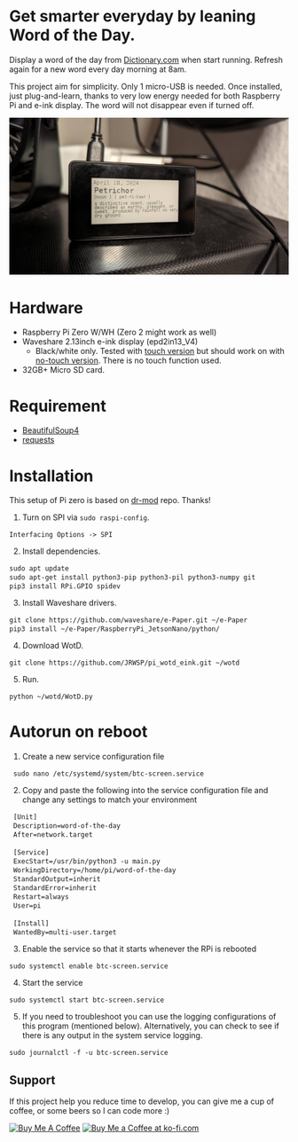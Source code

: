 # Get smarter everyday by leaning Word of the Day.

Display a word of the day from [Dictionary.com](https://www.dictionary.com/e/word-of-the-day/) when start running. 
Refresh again for a new word every day morning at 8am. 

This project aim for simplicity. Only 1 micro-USB is needed. Once installed, just plug-and-learn, thanks to very low energy needed for both Raspberry Pi and e-ink display. The word will not disappear even if turned off.

![wotd picture](/wotd_picture.jpg)

# Hardware
- Raspberry Pi Zero W/WH (Zero 2 might work as well)
- Waveshare 2.13inch e-ink display (epd2in13_V4)
  - Black/white only. Tested with [touch version](https://www.waveshare.com/product/2.13inch-touch-e-paper-hat-with-case.htm) but should work on with [no-touch version](https://www.waveshare.com/product/2.13inch-e-paper-hat.htm). There is no touch function used.
- 32GB+ Micro SD card.
# Requirement
- [BeautifulSoup4](https://pypi.org/project/beautifulsoup4/)
- [requests](https://pypi.org/project/requests/)
# Installation
This setup of Pi zero is based on [dr-mod](https://github.com/dr-mod/zero-btc-screen) repo. Thanks!
1. Turn on SPI via `sudo raspi-config`.
  ```
  Interfacing Options -> SPI
  ```
2. Install dependencies.
  ```
  sudo apt update
  sudo apt-get install python3-pip python3-pil python3-numpy git
  pip3 install RPi.GPIO spidev
  ```
3. Install Waveshare drivers.
  ```
  git clone https://github.com/waveshare/e-Paper.git ~/e-Paper
  pip3 install ~/e-Paper/RaspberryPi_JetsonNano/python/
  ```
4. Download WotD.
  ```
  git clone https://github.com/JRWSP/pi_wotd_eink.git ~/wotd
  ```
5. Run.
  ```
  python ~/wotd/WotD.py
  ```
# Autorun on reboot
1. Create a new service configuration file
  ```
   sudo nano /etc/systemd/system/btc-screen.service
  ```
2. Copy and paste the following into the service configuration file and change any settings to match your environment
  ```
   [Unit]
   Description=word-of-the-day
   After=network.target
  
   [Service]
   ExecStart=/usr/bin/python3 -u main.py
   WorkingDirectory=/home/pi/word-of-the-day
   StandardOutput=inherit
   StandardError=inherit
   Restart=always
   User=pi
  
   [Install]
   WantedBy=multi-user.target
  ```
3. Enable the service so that it starts whenever the RPi is rebooted
  ```
  sudo systemctl enable btc-screen.service
  ```
4. Start the service
  ```
  sudo systemctl start btc-screen.service
  ```
5. If you need to troubleshoot you can use the logging configurations of this program (mentioned below). Alternatively, you can check to see if there is any output in the system service logging.
  ```
  sudo journalctl -f -u btc-screen.service
  ```

## Support
If this project help you reduce time to develop, you can give me a cup of coffee, or some beers so I can code more :)

<a href="https://www.buymeacoffee.com/jrwsp" target="_blank"><img src="https://cdn.buymeacoffee.com/buttons/v2/default-yellow.png" alt="Buy Me A Coffee" style="height: 30px !important;width: 108px !important;" ></a>
<a href='https://ko-fi.com/R5R5R7C6Y' target='_blank'><img height='30' style='border:0px;height:30px;' src='https://storage.ko-fi.com/cdn/kofi2.png?v=3' border='0' alt='Buy Me a Coffee at ko-fi.com' /></a>
